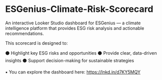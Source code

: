 # ESGenius-Climate-Risk-Scorecard
An interactive Looker Studio dashboard for ESGenius — a climate intelligence platform that provides ESG risk analysis and actionable recommendations.

This scorecard is designed to:

⚫ Highlight key ESG risks and opportunities
⚫ Provide clear, data-driven insights
⚫ Support decision-making for sustainable strategies

▪️ You can explore the dashboard here: https://lnkd.in/d7KY5MQY
